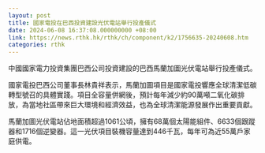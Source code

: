 ```yaml
---
layout: post
title: 國家電投在巴西投資建設光伏電站舉行投產儀式
date: 2024-06-08 16:37:08.000000000 +08:00
link: https://news.rthk.hk/rthk/ch/component/k2/1756635-20240608.htm
categories: rthk
---
```


中國國家電力投資集團巴西公司投資建設的巴西馬蘭加圖光伏電站舉行投產儀式。 

國家電投巴西公司董事長林貴祥表示，馬蘭加圖項目是國家電投響應全球清潔低碳轉型號召的具體實踐。項目全容量併網後，預計每年減少約90萬噸二氧化碳排放，為當地社區帶來巨大環境和經濟效益，也為全球清潔能源發展作出重要貢獻。 
 
馬蘭加圖光伏電站佔地面積超過1061公頃，擁有68萬個太陽能組件、6633個跟蹤器和1716個逆變器。這一光伏項目裝機容量達到446千瓦，每年可為近55萬戶家庭供電。
